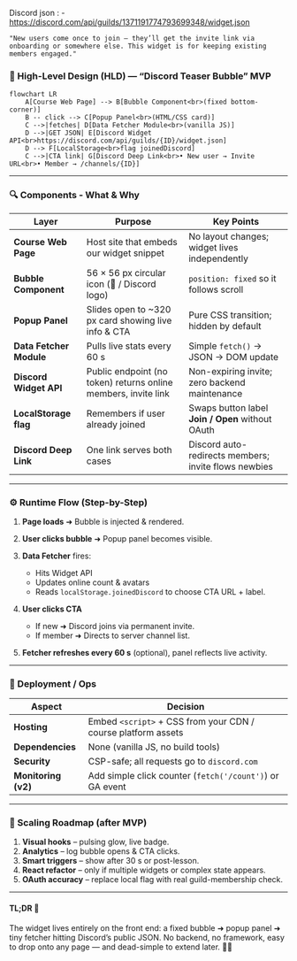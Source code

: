 Discord json : - https://discord.com/api/guilds/1371191774793699348/widget.json

` "New users come once to join — they’ll get the invite link via onboarding or somewhere else.
This widget is for keeping existing members engaged." `


### 📐 High-Level Design (HLD) — “Discord Teaser Bubble” MVP

```mermaid
flowchart LR
    A[Course Web Page] --> B[Bubble Component<br>(fixed bottom-corner)]
    B -- click --> C[Popup Panel<br>(HTML/CSS card)]
    C -->|fetches| D[Data Fetcher Module<br>(vanilla JS)]
    D -->|GET JSON| E[Discord Widget API<br>https://discord.com/api/guilds/{ID}/widget.json]
    D --> F[LocalStorage<br>flag joinedDiscord]
    C -->|CTA link| G[Discord Deep Link<br>• New user → Invite URL<br>• Member → /channels/{ID}]
```

---

### 🔍 Components - What & Why

| Layer                   | Purpose                                                        | Key Points                                           |
| ----------------------- | -------------------------------------------------------------- | ---------------------------------------------------- |
| **Course Web Page**     | Host site that embeds our widget snippet                       | No layout changes; widget lives independently        |
| **Bubble Component**    | 56 × 56 px circular icon (💬 / Discord logo)                   | `position: fixed` so it follows scroll               |
| **Popup Panel**         | Slides open to \~320 px card showing live info & CTA           | Pure CSS transition; hidden by default               |
| **Data Fetcher Module** | Pulls live stats every 60 s                                    | Simple `fetch()` → JSON → DOM update                 |
| **Discord Widget API**  | Public endpoint (no token) returns online members, invite link | Non-expiring invite; zero backend maintenance        |
| **LocalStorage flag**   | Remembers if user already joined                               | Swaps button label **Join / Open** without OAuth     |
| **Discord Deep Link**   | One link serves both cases                                     | Discord auto-redirects members; invite flows newbies |

---

### ⚙️ Runtime Flow (Step-by-Step)

1. **Page loads** ➜ Bubble is injected & rendered.
2. **User clicks bubble** ➜ Popup panel becomes visible.
3. **Data Fetcher** fires:

   * Hits Widget API
   * Updates online count & avatars
   * Reads `localStorage.joinedDiscord` to choose CTA URL + label.
4. **User clicks CTA**

   * If new ➜ Discord joins via permanent invite.
   * If member ➜ Directs to server channel list.
5. **Fetcher refreshes every 60 s** (optional), panel reflects live activity.

---

### 🧱 Deployment / Ops

| Aspect              | Decision                                                      |
| ------------------- | ------------------------------------------------------------- |
| **Hosting**         | Embed `<script>` + CSS from your CDN / course platform assets |
| **Dependencies**    | None (vanilla JS, no build tools)                             |
| **Security**        | CSP-safe; all requests go to `discord.com`                    |
| **Monitoring (v2)** | Add simple click counter (`fetch('/count')`) or GA event      |

---

### 🚦 Scaling Roadmap (after MVP)

1. **Visual hooks** – pulsing glow, live badge.
2. **Analytics** – log bubble opens & CTA clicks.
3. **Smart triggers** – show after 30 s or post-lesson.
4. **React refactor** – only if multiple widgets or complex state appears.
5. **OAuth accuracy** – replace local flag with real guild-membership check.

---

#### TL;DR 🧠

The widget lives entirely on the front end: a fixed bubble ➜ popup panel ➜ tiny fetcher hitting Discord’s public JSON. No backend, no framework, easy to drop onto any page — and dead-simple to extend later. 🌱🚀
